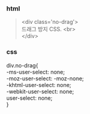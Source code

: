 
<h3>html</h3>

> &lt;div class='no-drag'&gt; <br/>
>  드래그 방지 CSS. &lt;br&gt; <br/>
> &lt;/div&gt;

<h3>css</h3>
div.no-drag{ <br/>
  -ms-user-select: none; <br/>
  -moz-user-select: -moz-none; <br/>
  -khtml-user-select: none; <br/>
  -webkit-user-select: none; <br/>
  user-select: none; <br/>
}

